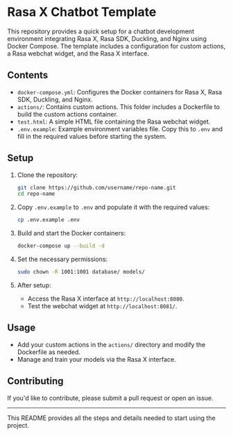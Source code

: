 # Rasa X Chatbot Template

This repository provides a quick setup for a chatbot development environment integrating Rasa X, Rasa SDK, Duckling, and Nginx using Docker Compose. The template includes a configuration for custom actions, a Rasa webchat widget, and the Rasa X interface.

## Contents

- `docker-compose.yml`: Configures the Docker containers for Rasa X, Rasa SDK, Duckling, and Nginx.
- `actions/`: Contains custom actions. This folder includes a Dockerfile to build the custom actions container.
- `test.html`: A simple HTML file containing the Rasa webchat widget.
- `.env.example`: Example environment variables file. Copy this to `.env` and fill in the required values before starting the system.

## Setup

1. Clone the repository:
    ```bash
    git clone https://github.com/username/repo-name.git
    cd repo-name
    ```

2. Copy `.env.example` to `.env` and populate it with the required values:
    ```bash
    cp .env.example .env
    ```

3. Build and start the Docker containers:
    ```bash
    docker-compose up --build -d
    ```

4. Set the necessary permissions:
    ```bash
    sudo chown -R 1001:1001 database/ models/
    ```

5. After setup:
    - Access the Rasa X interface at `http://localhost:8080`.
    - Test the webchat widget at `http://localhost:8081/`.

## Usage

- Add your custom actions in the `actions/` directory and modify the Dockerfile as needed.
- Manage and train your models via the Rasa X interface.

## Contributing

If you'd like to contribute, please submit a pull request or open an issue.

---

This README provides all the steps and details needed to start using the project.
